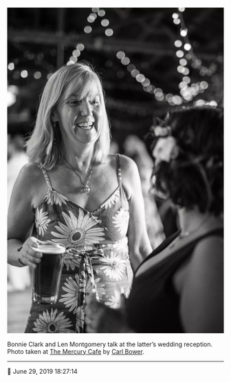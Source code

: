 ![Bonnie Clark and Len Montgomery talk](assets/a33b0aa49dfc0d60e89b1e1ad1ee9814.webp)

Bonnie Clark and Len Montgomery talk at the latter’s wedding reception. Photo taken at [The Mercury Cafe](http://mercurycafe.com/) by [Carl Bower](http://carlbowerphotos.com/).

- - - -

<span aria-hidden="true">📅</span> June 29, 2019 18:27:14
